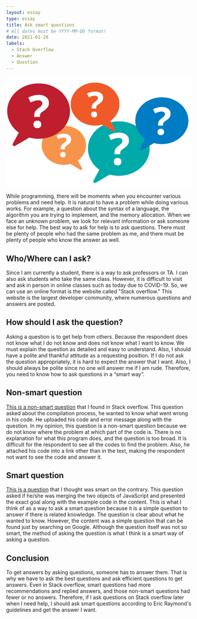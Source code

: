 ```yaml
---
layout: essay
type: essay
title: Ask smart questions
# All dates must be YYYY-MM-DD format!
date: 2021-01-28
labels:
  - Stack Overflow
  - Answer
  - Question
---
```


<img src="../images/question.png">

While programming, there will be moments when you encounter various problems and need help. It is natural to have a problem while doing various works. For example, a question about the syntax of a language, the algorithm you are trying to implement, and the memory allocation. When we face an unknown problem, we look for relevant information or ask someone else for help. The best way to ask for help is to ask questions. There must be plenty of people who had the same problem as me, and there must be plenty of people who know the answer as well.
 
## Who/Where can I ask?
Since I am currently a student, there is a way to ask professors or TA. I can also ask students who take the same class. However, it is difficult to visit and ask in person in online classes such as today due to COVID-19. So, we can use an online format is the website called "Stack overflow." This website is the largest developer community, where numerous questions and answers are posted.
 
## How should I ask the question?
Asking a question is to get help from others. Because the respondent does not know what I do not know and does not know what I want to know. We must explain the question as detailed and easy to understand. Also, I should have a polite and thankful attitude as a requesting position. If I do not ask the question appropriately, it is hard to expect the answer that I want. Also, I should always be polite since no one will answer me if I am rude. Therefore, you need to know how to ask questions in a “smart way”.
 
## Non-smart question
[This is a non-smart question](https://stackoverflow.com/questions/12600363/cant-compile-this-code) that I found in Stack overflow. This question asked about the compilation process, he wanted to know what went wrong in his code. He uploaded his code and error message along with the question. In my opinion, this question is a non-smart question because we do not know where the problem at which part of the code is. There is no explanation for what this program does, and the question is too broad. It is difficult for the respondent to see all the codes to find the problem. Also, he attached his code into a link other than in the text, making the respondent not want to see the code and answer it.
 
## Smart question
[This is a question](https://stackoverflow.com/questions/171251/how-can-i-merge-properties-of-two-javascript-objects-dynamically) that I thought was smart on the contrary. This question asked if he/she was merging the two objects of JavaScript and presented the exact goal along with the example code in the content. This is what I think of as a way to ask a smart question because it is a simple question to answer if there is related knowledge. The question is clear about what he wanted to know. However, the content was a simple question that can be found just by searching on Google. Although the question itself was not so smart, the method of asking the question is what I think is a smart way of asking a question. 
 
## Conclusion
To get answers by asking questions, someone has to answer them. That is why we have to ask the best questions and ask efficient questions to get answers. Even in Stack overflow, smart questions had more recommendations and replied answers, and those non-smart questions had fewer or no answers. Therefore, if I ask questions on Stack overflow later when I need help, I should ask smart questions according to Eric Raymond's guidelines and get the answer I want.
